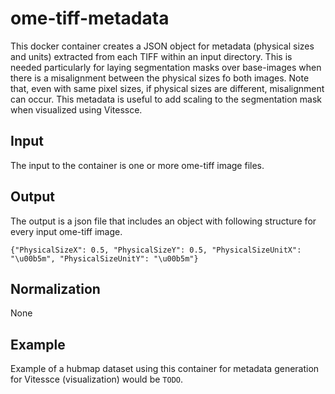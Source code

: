 # ome-tiff-metadata

This docker container creates a JSON object for metadata (physical sizes and units) extracted from each TIFF within an input directory. This is needed particularly for laying segmentation masks over base-images when there is a misalignment between the physical sizes fo both images. Note that, even with same pixel sizes, if physical sizes are different, misalignment can occur. This metadata is useful to add scaling to the segmentation mask when visualized using Vitessce.

## Input

The input to the container is one or more ome-tiff image files.

## Output

The output is a json file that includes an object with following structure for every input ome-tiff image.

```
{"PhysicalSizeX": 0.5, "PhysicalSizeY": 0.5, "PhysicalSizeUnitX": "\u00b5m", "PhysicalSizeUnitY": "\u00b5m"}

```

## Normalization

None

## Example

Example of a hubmap dataset using this container for metadata generation for Vitessce (visualization) would be
`TODO`.
